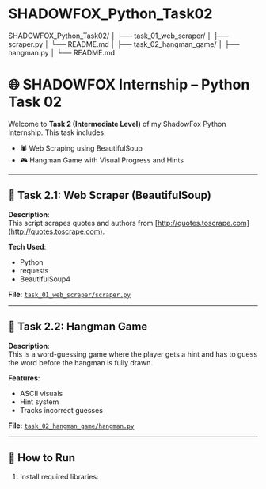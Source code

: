 # SHADOWFOX_Python_Task02
SHADOWFOX_Python_Task02/ │ ├── task_01_web_scraper/ │   ├── scraper.py │   └── README.md │ ├── task_02_hangman_game/ │   ├── hangman.py │   └── README.md



# 🌐 SHADOWFOX Internship – Python Task 02

Welcome to **Task 2 (Intermediate Level)** of my ShadowFox Python Internship. This task includes:

- 🕷️ Web Scraping using BeautifulSoup
- 🎮 Hangman Game with Visual Progress and Hints

---

## 📌 Task 2.1: Web Scraper (BeautifulSoup)

**Description**:  
This script scrapes quotes and authors from [http://quotes.toscrape.com](http://quotes.toscrape.com).

**Tech Used**:  
- Python
- requests
- BeautifulSoup4

**File**: [`task_01_web_scraper/scraper.py`](task_01_web_scraper/scraper.py)

---

## 🎯 Task 2.2: Hangman Game

**Description**:  
This is a word-guessing game where the player gets a hint and has to guess the word before the hangman is fully drawn.

**Features**:
- ASCII visuals
- Hint system
- Tracks incorrect guesses

**File**: [`task_02_hangman_game/hangman.py`](task_02_hangman_game/hangman.py)

---

## 🚀 How to Run

1. Install required libraries:

